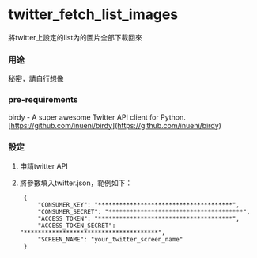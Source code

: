 twitter_fetch_list_images
=========================

將twitter上設定的list內的圖片全部下載回來

### 用途

秘密，請自行想像

### pre-requirements

birdy - A super awesome Twitter API client for Python. [https://github.com/inueni/birdy](https://github.com/inueni/birdy)

### 設定

1. 申請twitter API
2. 將參數填入twitter.json，範例如下：
		
		{
    		"CONSUMER_KEY": "**************************************",
    		"CONSUMER_SECRET": "**************************************",
    		"ACCESS_TOKEN": "**************************************",
    		"ACCESS_TOKEN_SECRET": "**************************************",
    		"SCREEN_NAME": "your_twitter_screen_name"
		}	

